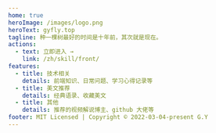 ```yaml
---
home: true
heroImage: /images/logo.png
heroText: gyfly.top
tagline: 种一棵树最好的时间是十年前，其次就是现在。
actions:
  - text: 立即进入 →
    link: /zh/skill/front/
features:
  - title: 技术相关
    details: 前端知识、日常问题、学习心得记录等
  - title: 美文推荐
    details: 经典语录、收藏美文
  - title: 其他
    details: 推荐的视频解说博主、github 大佬等
footer: MIT Licensed | Copyright © 2022-03-04-present G.Y
---
```

